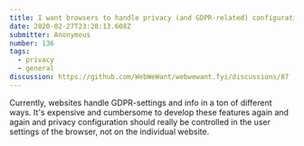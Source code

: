 ```yaml
---
title: I want browsers to handle privacy (and GDPR-related) configurations
date: 2020-02-27T23:28:13.608Z
submitter: Anonymous
number: 136
tags:
  - privacy
  - general
discussion: https://github.com/WebWeWant/webwewant.fyi/discussions/87
---
```

Currently, websites handle GDPR-settings and info in a ton of different ways. It's expensive and cumbersome to develop these features again and again and privacy configuration should really be controlled in the user settings of the browser, not on the individual website.
